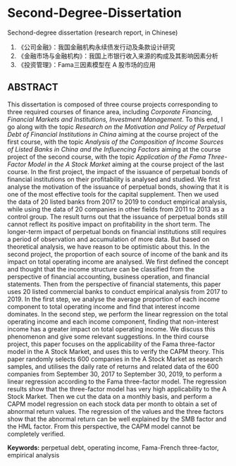 # Second-Degree-Dissertation
Sechond-degree dissertation (research report, in Chinese)

1. 《公司金融》：我国金融机构永续债发行动及条款设计研究
2. 《金融市场与金融机构》：我国上市银行收入来源的构成及其影响因素分析
3. 《投资管理》：Fama三因素模型在 A 股市场的应用


## ABSTRACT
This dissertation is composed of three course projects corresponding to three required courses of finance area, including <i>Corporate Financing, Financial Markets and Institutions, Investment Management</i>. To this end, I go along with the topic <i>Research on the Motivation and Policy of Perpetual Debt of Financial Institutions in China </i>aiming at the course project of the first course, with the topic <i>Analysis of the Composition of Income Sources of Listed Banks in China and the Influencing Factors</i> aiming at the course project of the second course, with the topic <i>Application of the Fama Three-Factor Model in the A Stock Market</i> aiming at the course project of the last course.
In the first project, the impact of the issuance of perpetual bonds of financial institutions on their profitability is analysed and studied. We first analyse the motivation of the issuance of perpetual bonds, showing that it is one of the most effective tools for the capital supplement. Then we used the data of 20 listed banks from 2017 to 2019 to conduct empirical analysis, while using the data of 20 companies in other fields from 2011 to 2013 as a control group. The result turns out that the issuance of perpetual bonds still cannot reflect its positive impact on profitability in the short term. The longer-term impact of perpetual bonds on financial institutions still requires a period of observation and accumulation of more data. But based on theoretical analysis, we have reason to be optimistic about this.
In the second project, the proportion of each source of income of the bank and its impact on total operating income are analysed. We first defined the concept and thought that the income structure can be classified from the perspective of financial accounting, business operation, and financial statements. Then from the perspective of financial statements, this paper uses 20 listed commercial banks to conduct empirical analysis from 2017 to 2019. In the first step, we analyse the average proportion of each income component to total operating income and find that interest income dominates. In the second step, we perform the linear regression on the total operating income and each income component, finding that non-interest income has a greater impact on total operating income. We discuss this phenomenon and give some relevant suggestions.
In the third course project, this paper focuses on the applicability of the Fama three-factor model in the A Stock Market, and uses this to verify the CAPM theory. This paper randomly selects 600 companies in the A Stock Market as research samples, and utilises the daily rate of returns and related data of the 600 companies from September 30, 2017 to September 30, 2019, to perform a linear regression according to the Fama three-factor model. The regression results show that the three-factor model has very high applicability to the A Stock Market. Then we cut the data on a monthly basis, and perform a CAPM model regression on each stock data per month to obtain a set of abnormal return values. The regression of the values and the three factors show that the abnormal return can be well explained by the SMB factor and the HML factor. From this perspective, the CAPM model cannot be completely verified.

<b>Keywords:</b> perpetual debt, operating income, Fama-French three-factor, empirical analysis
